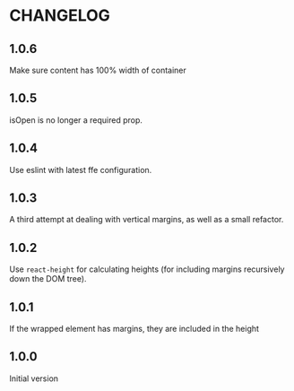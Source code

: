 # CHANGELOG

## 1.0.6
Make sure content has 100% width of container

## 1.0.5
isOpen is no longer a required prop.

## 1.0.4
Use eslint with latest ffe configuration.

## 1.0.3
A third attempt at dealing with vertical margins, as well as a small refactor.

## 1.0.2
Use `react-height` for calculating heights (for including margins recursively down the DOM tree).

## 1.0.1
If the wrapped element has margins, they are included in the height

## 1.0.0
Initial version
